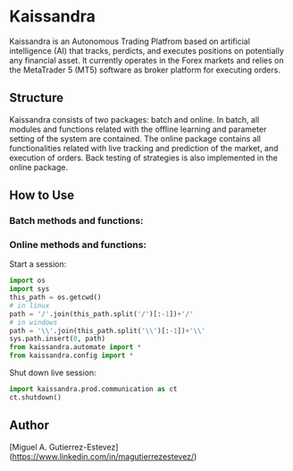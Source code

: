 # Kaissandra

Kaissandra is an Autonomous Trading Platfrom based on artificial intelligence (AI) that tracks, perdicts, and executes positions on potentially 
any financial asset. It currently operates in the Forex markets and relies on the MetaTrader 5 (MT5) software as broker platform for executing orders.

## Structure

Kaissandra consists of two packages: batch and online. In batch, all modules and functions related with the offline learning and parameter setting 
of the system are contained. The online package contains all functionalities related with live tracking and prediction of the market, and execution 
of orders. Back testing of strategies is also implemented in the online package.

## How to Use

### Batch methods and functions:

### Online methods and functions:

Start a session:

```python
import os
import sys
this_path = os.getcwd()
# in linux
path = '/'.join(this_path.split('/')[:-1])+'/'
# in windows
path = '\\'.join(this_path.split('\\')[:-1])+'\\'
sys.path.insert(0, path)
from kaissandra.automate import *
from kaissandra.config import *
```

Shut down live session:
```python
import kaissandra.prod.communication as ct
ct.shutdown()
```
 
## Author

[Miguel A. Gutierrez-Estevez] (https://www.linkedin.com/in/magutierrezestevez/)
